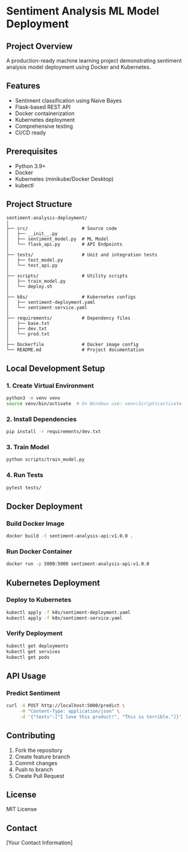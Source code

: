 # Sentiment Analysis ML Model Deployment

## Project Overview

A production-ready machine learning project demonstrating sentiment analysis model deployment using Docker and Kubernetes.

## Features

- Sentiment classification using Naive Bayes
- Flask-based REST API
- Docker containerization
- Kubernetes deployment
- Comprehensive testing
- CI/CD ready

## Prerequisites

- Python 3.9+
- Docker
- Kubernetes (minikube/Docker Desktop)
- kubectl

## Project Structure

```
sentiment-analysis-deployment/
│
├── src/                    # Source code
│   ├── __init__.py
│   ├── sentiment_model.py  # ML Model
│   └── flask_api.py        # API Endpoints
│
├── tests/                  # Unit and integration tests
│   ├── test_model.py
│   └── test_api.py
│
├── scripts/                # Utility scripts
│   ├── train_model.py
│   └── deploy.sh
│
├── k8s/                    # Kubernetes configs
│   ├── sentiment-deployment.yaml
│   └── sentiment-service.yaml
│
├── requirements/           # Dependency files
│   ├── base.txt
│   ├── dev.txt
│   └── prod.txt
│
├── Dockerfile              # Docker image config
└── README.md               # Project documentation
```

## Local Development Setup

### 1. Create Virtual Environment

```bash
python3 -m venv venv
source venv/bin/activate  # On Windows use: venv\Scripts\activate
```

### 2. Install Dependencies

```bash
pip install -r requirements/dev.txt
```

### 3. Train Model

```bash
python scripts/train_model.py
```

### 4. Run Tests

```bash
pytest tests/
```

## Docker Deployment

### Build Docker Image

```bash
docker build -t sentiment-analysis-api:v1.0.0 .
```

### Run Docker Container

```bash
docker run -p 5000:5000 sentiment-analysis-api:v1.0.0
```

## Kubernetes Deployment

### Deploy to Kubernetes

```bash
kubectl apply -f k8s/sentiment-deployment.yaml
kubectl apply -f k8s/sentiment-service.yaml
```

### Verify Deployment

```bash
kubectl get deployments
kubectl get services
kubectl get pods
```

## API Usage

### Predict Sentiment

```bash
curl -X POST http://localhost:5000/predict \
     -H "Content-Type: application/json" \
     -d '{"texts":["I love this product!", "This is terrible."]}'
```

## Contributing

1. Fork the repository
2. Create feature branch
3. Commit changes
4. Push to branch
5. Create Pull Request

## License

MIT License

## Contact

[Your Contact Information]
